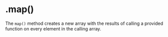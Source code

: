 # .map\(\)

The `map()` method creates a new array with the results of calling a provided function on every element in the calling array.

